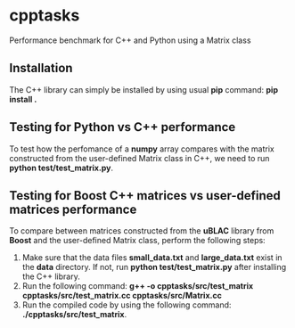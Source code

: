 # cpptasks
Performance benchmark for C++ and Python using a Matrix class 

## Installation
The C++ library can simply be installed by using usual **pip** command: **pip install .** 

## Testing for Python vs C++ performance
To test how the perfomance of a **numpy** array compares with the matrix constructed from the user-defined Matrix class in C++, we need to run **python test/test_matrix.py**. 

## Testing for Boost C++ matrices vs user-defined matrices performance
To compare between matrices constructed from the **uBLAC** library from **Boost** and the user-defined Matrix class, perform the following steps:
  1. Make sure that the data files **small_data.txt** and **large_data.txt** exist in the **data** directory. If not, run **python test/test_matrix.py** after installing the C++ library.
  2. Run the following command: **g++ -o cpptasks/src/test_matrix cpptasks/src/test_matrix.cc cpptasks/src/Matrix.cc**
  3. Run the compiled code by using the following command: **./cpptasks/src/test_matrix**.
